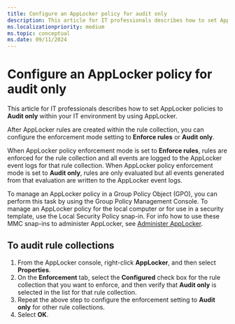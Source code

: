 ```yaml
---
title: Configure an AppLocker policy for audit only
description: This article for IT professionals describes how to set AppLocker policies to Audit only within your IT environment by using AppLocker.
ms.localizationpriority: medium
ms.topic: conceptual
ms.date: 09/11/2024
---
```


# Configure an AppLocker policy for audit only

This article for IT professionals describes how to set AppLocker policies to **Audit only** within your IT environment by using AppLocker.

After AppLocker rules are created within the rule collection, you can configure the enforcement mode setting to **Enforce rules** or **Audit only**.

When AppLocker policy enforcement mode is set to **Enforce rules**, rules are enforced for the rule collection and all events are logged to the AppLocker event logs for that rule collection. When AppLocker policy enforcement mode is set to **Audit only**, rules are only evaluated but all events generated from that evaluation are written to the AppLocker event logs.

To manage an AppLocker policy in a Group Policy Object (GPO), you can perform this task by using the Group Policy Management Console. To manage an AppLocker policy for the local computer or for use in a security template, use the Local Security Policy snap-in. For info how to use these MMC snap-ins to administer AppLocker, see [Administer AppLocker](administer-applocker.md#using-the-mmc-snap-ins-to-administer-applocker).

## To audit rule collections

1. From the AppLocker console, right-click **AppLocker**, and then select **Properties**.
2. On the **Enforcement** tab, select the **Configured** check box for the rule collection that you want to enforce, and then verify that **Audit only** is selected in the list for that rule collection.
3. Repeat the above step to configure the enforcement setting to **Audit only** for other rule collections.
4. Select **OK**.
